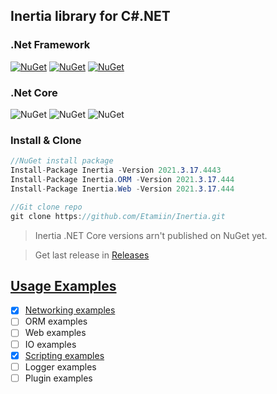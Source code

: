 ## Inertia library for C#.NET

### .Net Framework
[![NuGet](https://img.shields.io/badge/NuGet-Inertia-green.svg)](https://www.nuget.org/packages/Inertia/)
[![NuGet](https://img.shields.io/badge/NuGet-Inertia.ORM-green.svg)](https://www.nuget.org/packages/Inertia.ORM/)
[![NuGet](https://img.shields.io/badge/NuGet-Inertia.Web-green.svg)](https://www.nuget.org/packages/Inertia.Web/)
### .Net Core
![NuGet](https://img.shields.io/badge/NuGet-InertiaCore-black.svg)
![NuGet](https://img.shields.io/badge/NuGet-InertiaCore.ORM-black.svg)
![NuGet](https://img.shields.io/badge/NuGet-InertiaCore.Web-black.svg)

### Install & Clone
```csharp
//NuGet install package
Install-Package Inertia -Version 2021.3.17.4443
Install-Package Inertia.ORM -Version 2021.3.17.444
Install-Package Inertia.Web -Version 2021.3.17.444

//Git clone repo
git clone https://github.com/Etamiin/Inertia.git
```

> Inertia .NET Core versions arn't published on NuGet yet.

> Get last release in [Releases](https://github.com/Etamiin/Inertia/releases)

## [Usage Examples](https://github.com/Etamiin/Inertia/tree/master/Examples)

* [x] [Networking examples](https://github.com/Etamiin/Inertia/tree/master/Examples/Networking)
* [ ] ORM examples
* [ ] Web examples
* [ ] IO examples
* [x] [Scripting examples](https://github.com/Etamiin/Inertia/tree/master/Examples/Realtime)
* [ ] Logger examples
* [ ] Plugin examples
